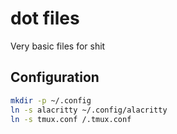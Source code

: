 # dot files

Very basic files for shit

## Configuration

```bash
mkdir -p ~/.config
ln -s alacritty ~/.config/alacritty
ln -s tmux.conf /.tmux.conf
